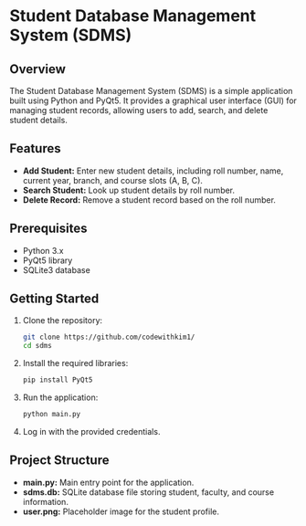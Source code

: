 # Student Database Management System (SDMS)

## Overview

The Student Database Management System (SDMS) is a simple application built using Python and PyQt5. It provides a graphical user interface (GUI) for managing student records, allowing users to add, search, and delete student details.

## Features

- **Add Student:** Enter new student details, including roll number, name, current year, branch, and course slots (A, B, C).
- **Search Student:** Look up student details by roll number.
- **Delete Record:** Remove a student record based on the roll number.

## Prerequisites

- Python 3.x
- PyQt5 library
- SQLite3 database

## Getting Started

1. Clone the repository:

   ```bash
   git clone https://github.com/codewithkim1/
   cd sdms
   ```
2. Install the required libraries:
   ```bash
   pip install PyQt5
   ```
3. Run the application:
   ```bash
   python main.py
   ```
4. Log in with the provided credentials.

## Project Structure

- **main.py:** Main entry point for the application.
- **sdms.db:** SQLite database file storing student, faculty, and course information.
- **user.png:** Placeholder image for the student profile.

